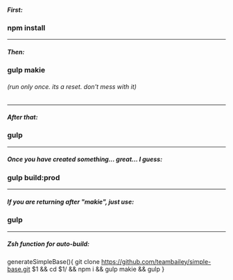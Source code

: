 ##### First:
### npm install

-------


##### Then:
### gulp makie
###### (run only once. its a reset. don't mess with it)

-------


##### After that:
### gulp 

-------


##### Once you have created something... great... I guess:
### gulp build:prod

-------


##### If you are returning after "makie", just use:
### gulp

-------


##### Zsh function for auto-build:
generateSimpleBase(){
  git clone https://github.com/teambailey/simple-base.git $1 && cd $1/ && npm i && gulp makie && gulp
}
